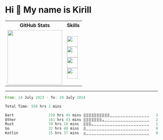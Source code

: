 Hi 👋 My name is Kirill
===
<table>
    <tr>
    <th style="text-align: center;">GitHub Stats</th>
    <th style="text-align: center;">Skills</th>
  </tr>
  <tr>
    <td>
      <a href="https://github.com/ripls56">
        <img height="180em" src="https://github-readme-stats-ripls56s-projects.vercel.app/api?username=ripls56&show_icons=true&include_all_commits=true&count_private=true&theme=graywhite"/>
      </a>
    </td>
    <td>
        <img src="https://simpleskill.icons.workers.dev/svg?i=flutter,dart,postman&perline=20&theme=dark" height="35em"/>
        <br/>
        <img src="https://simpleskill.icons.workers.dev/svg?i=go,rust,postgresql,redis,amazons3&perline=20&theme=dark" height="35em"/>
        <br/>
        <img src="https://simpleskill.icons.workers.dev/svg?i=docker,git,prometheus,sentry&perline=20&theme=dark" height="35em"/>
        <br/>
        <img src="https://simpleskill.icons.workers.dev/svg?i=github,githubactions&perline=20&theme=dark" height="35em"/>
    </td>
  </tr>
</table>

---
<!--START_SECTION:waka-->

```rust
From: 14 July 2023 - To: 29 July 2024

Total Time: 550 hrs 2 mins

Dart                218 hrs 45 mins ⣿⣿⣿⣿⣿⣿⣿⣿⣿⣿⣀⣀⣀⣀⣀⣀⣀⣀⣀⣀⣀⣀⣀⣀⣀   39.77 %
Other               161 hrs 43 mins ⣿⣿⣿⣿⣿⣿⣿⣤⣀⣀⣀⣀⣀⣀⣀⣀⣀⣀⣀⣀⣀⣀⣀⣀⣀   29.40 %
Rust                70 hrs 18 mins  ⣿⣿⣿⣄⣀⣀⣀⣀⣀⣀⣀⣀⣀⣀⣀⣀⣀⣀⣀⣀⣀⣀⣀⣀⣀   12.78 %
Go                  22 hrs 40 mins  ⣿⣀⣀⣀⣀⣀⣀⣀⣀⣀⣀⣀⣀⣀⣀⣀⣀⣀⣀⣀⣀⣀⣀⣀⣀   04.12 %
Kotlin              15 hrs 37 mins  ⣶⣀⣀⣀⣀⣀⣀⣀⣀⣀⣀⣀⣀⣀⣀⣀⣀⣀⣀⣀⣀⣀⣀⣀⣀   02.84 %
```

<!--END_SECTION:waka-->
